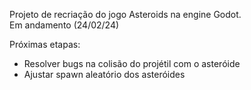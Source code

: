 Projeto de recriação do jogo Asteroids na engine Godot.<br>
Em andamento (24/02/24)

Próximas etapas:
- Resolver bugs na colisão do projétil com o asteróide
- Ajustar spawn aleatório dos asteróides
